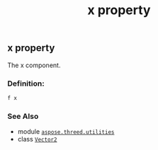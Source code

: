 ﻿---
title: x property
second_title: Aspose.3D for Python via .NET API References
description: 
type: docs
weight: 110
url: /python-net/aspose.threed.utilities/vector2/x/
is_root: false
---

## x property


The x component.
### Definition:
```python
f x 
```

### See Also
* module [`aspose.threed.utilities`](../../)
* class [`Vector2`](/3d/python-net/aspose.threed.utilities/vector2)

